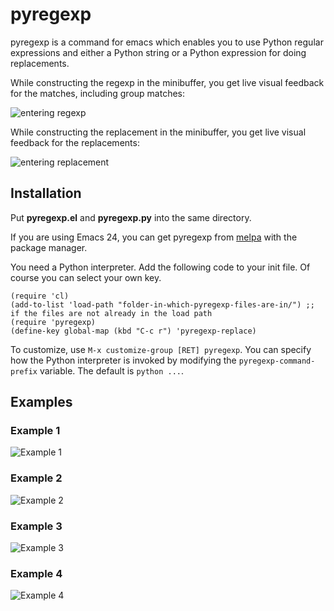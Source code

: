 # pyregexp

pyregexp is a command for emacs which enables you to use Python regular expressions and either a Python string or a Python expression for doing replacements.

While constructing the regexp in the minibuffer, you get live visual feedback for the matches, including group matches:

![entering regexp](https://github.com/benma/pyregexp/raw/master/screenshots/pyregexp0A.png)

While constructing the replacement in the minibuffer, you get live visual feedback for the replacements:

![entering replacement](https://github.com/benma/pyregexp/raw/master/screenshots/pyregexp0B.png)

## Installation

Put **pyregexp.el** and **pyregexp.py** into the same directory. 

If you are using Emacs 24, you can get pyregexp from [melpa](http://melpa.milkbox.net/) with the package manager.

You need a Python interpreter.
Add the following code to your init file. Of course you can select your own key.

```Lisp
(require 'cl)
(add-to-list 'load-path "folder-in-which-pyregexp-files-are-in/") ;; if the files are not already in the load path
(require 'pyregexp)
(define-key global-map (kbd "C-c r") 'pyregexp-replace)
```

To customize, use `M-x customize-group [RET] pyregexp`. You can specify how the Python interpreter is invoked by modifying the `pyregexp-command-prefix` variable. The default is `python ...`.

## Examples

### Example 1
![Example 1](https://github.com/benma/pyregexp/raw/master/screenshots/pyregexp1.png)
### Example 2
![Example 2](https://github.com/benma/pyregexp/raw/master/screenshots/pyregexp2.png)
### Example 3
![Example 3](https://github.com/benma/pyregexp/raw/master/screenshots/pyregexp3.png)
### Example 4
![Example 4](https://github.com/benma/pyregexp/raw/master/screenshots/pyregexp4.png)